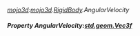 _[mojo3d](../../modules/mojo3d/mojo3d-module.md):[mojo3d](../../modules/mojo3d/mojo3d-module.md).[RigidBody](../../modules/mojo3d/mojo3d-rigidbody.md).AngularVelocity_
##### Property AngularVelocity:[std.geom.Vec3f](../../modules/std/std-geom-vec3f.md)
